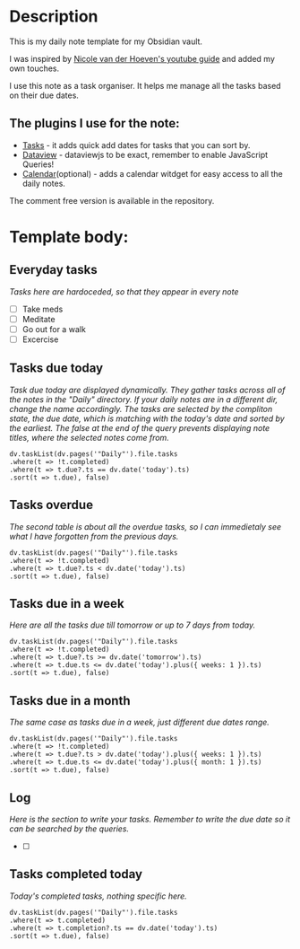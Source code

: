 # Description

This is my daily note template for my Obsidian vault. 

I was inspired by [Nicole van der Hoeven's youtube guide](https://www.youtube.com/watch?v=ccN5vJzXwvo) and added my own touches.

I use this note as a task organiser. It helps me manage all the tasks based on their due dates.

## The plugins I use for the note:
- [Tasks](https://github.com/obsidian-tasks-group/obsidian-tasks) - it adds quick add dates for tasks that you can sort by.
- [Dataview](https://github.com/blacksmithgu/obsidian-dataview) - dataviewjs to be exact, remember to enable JavaScript Queries!
- [Calendar](https://github.com/liamcain/obsidian-calendar-plugin)(optional) - adds a calendar witdget for easy access to all the daily notes.

The comment free version is available in the repository.


# Template body:

## Everyday tasks

*Tasks here are hardoceded, so that they appear in every note*

- [ ] Take meds
- [ ] Meditate
- [ ] Go out for a walk
- [ ] Excercise
## Tasks due today

*Task due today are displayed dynamically. They gather tasks across all of the notes in the "Daily" directory. If your daily notes are in a different dir, change the name accordingly. The tasks are selected by the compliton state, the due date, which is matching with the today's date and sorted by the earliest. The false at the end of the query prevents displaying note titles, where the selected notes come from.*

```dataviewjs
dv.taskList(dv.pages('"Daily"').file.tasks 
.where(t => !t.completed)
.where(t => t.due?.ts == dv.date('today').ts)
.sort(t => t.due), false)
```
## Tasks overdue

*The second table is about all the overdue tasks, so I can immedietaly see what I have forgotten from the previous days.*

```dataviewjs
dv.taskList(dv.pages('"Daily"').file.tasks 
.where(t => !t.completed)
.where(t => t.due?.ts < dv.date('today').ts)
.sort(t => t.due), false)
```
## Tasks due in a week

*Here are all the tasks due till tomorrow or up to 7 days from today.*

```dataviewjs
dv.taskList(dv.pages('"Daily"').file.tasks 
.where(t => !t.completed)
.where(t => t.due?.ts >= dv.date('tomorrow').ts)
.where(t => t.due.ts <= dv.date('today').plus({ weeks: 1 }).ts)
.sort(t => t.due), false)
```
## Tasks due in a month

*The same case as tasks due in a week, just different due dates range.*

```dataviewjs
dv.taskList(dv.pages('"Daily"').file.tasks 
.where(t => !t.completed)
.where(t => t.due?.ts > dv.date('today').plus({ weeks: 1 }).ts)
.where(t => t.due.ts <= dv.date('today').plus({ month: 1 }).ts)
.sort(t => t.due), false)
```
## Log

*Here is the section to write your tasks. Remember to write the due date so it can be searched by the queries.*

- [ ] 

## Tasks completed today

*Today's completed tasks, nothing specific here.*

```dataviewjs
dv.taskList(dv.pages('"Daily"').file.tasks 
.where(t => t.completed)
.where(t => t.completion?.ts == dv.date('today').ts)
.sort(t => t.due), false)
```